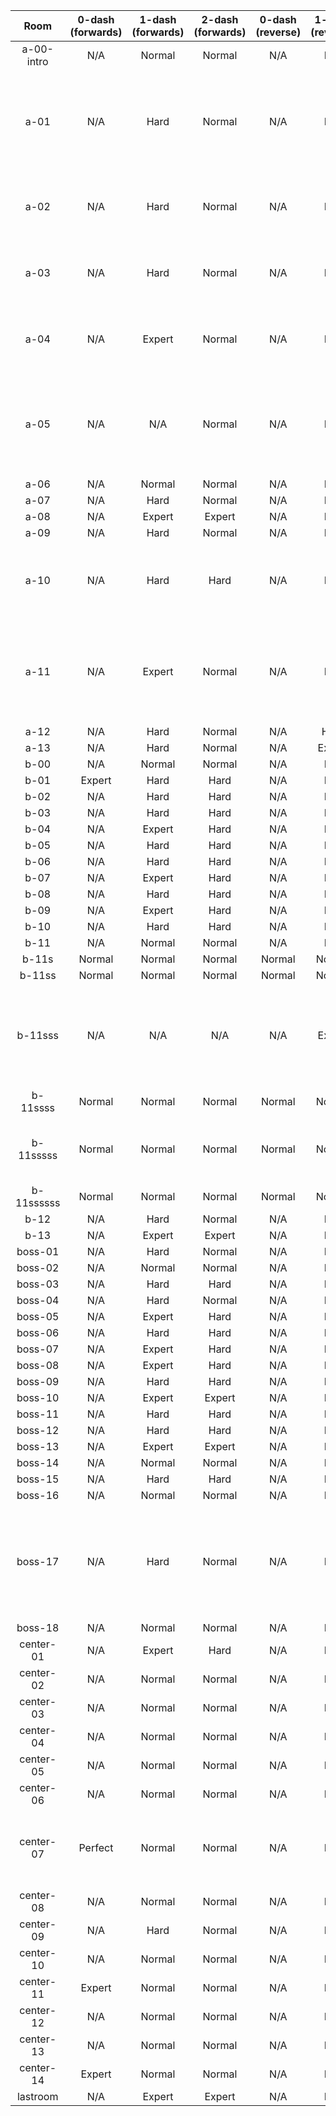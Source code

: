 | Room | 0-dash (forwards) | 1-dash (forwards) | 2-dash (forwards) | 0-dash (reverse) | 1-dash (reverse) | 2-dash (reverse) | Comments |
|:-:|:-:|:-:|:-:|:-:|:-:|:-:|-|
| a-00-intro | N/A | Normal | Normal | N/A | N/A | N/A |  |
| a-01 | N/A | Hard | Normal | N/A | N/A | N/A | Reverse possible with no dash (normal), but cut due to bad spawn |
| a-02 | N/A | Hard | Normal | N/A | N/A | N/A | Reverse possible but boring (fall) so cut |
| a-03 | N/A | Hard | Normal | N/A | N/A | N/A | Reverse possible but boring (fall) so cut |
| a-04 | N/A | Expert | Normal | N/A | N/A | N/A | Reverse possible but boring (fall) so cut |
| a-05 | N/A | N/A | Normal | N/A | N/A | N/A | 1DF doesn't always work because relies on screen wrap |
| a-06 | N/A | Normal | Normal | N/A | N/A | N/A |  |
| a-07 | N/A | Hard | Normal | N/A | N/A | N/A |  |
| a-08 | N/A | Expert | Expert | N/A | N/A | N/A |  |
| a-09 | N/A | Hard | Normal | N/A | N/A | N/A |  |
| a-10 | N/A | Hard | Hard | N/A | N/A | Perfect | 2DR requires reverse ultra + buffer climb jump |
| a-11 | N/A | Expert | Normal | N/A | N/A | N/A | 2DR possible, but requires very precise updiag demos |
| a-12 | N/A | Hard | Normal | N/A | Hard | Normal |  |
| a-13 | N/A | Hard | Normal | N/A | Expert | Normal |  |
| b-00 | N/A | Normal | Normal | N/A | N/A | N/A |  |
| b-01 | Expert | Hard | Hard | N/A | N/A | N/A |  |
| b-02 | N/A | Hard | Hard | N/A | N/A | N/A |  |
| b-03 | N/A | Hard | Hard | N/A | N/A | N/A |  |
| b-04 | N/A | Expert | Hard | N/A | N/A | N/A |  |
| b-05 | N/A | Hard | Hard | N/A | N/A | N/A |  |
| b-06 | N/A | Hard | Hard | N/A | N/A | N/A |  |
| b-07 | N/A | Expert | Hard | N/A | N/A | N/A |  |
| b-08 | N/A | Hard | Hard | N/A | N/A | N/A |  |
| b-09 | N/A | Expert | Hard | N/A | N/A | N/A |  |
| b-10 | N/A | Hard | Hard | N/A | N/A | N/A |  |
| b-11 | N/A | Normal | Normal | N/A | N/A | N/A |  |
| b-11s | Normal | Normal | Normal | Normal | Normal | Normal |  |
| b-11ss | Normal | Normal | Normal | Normal | Normal | Normal |  |
| b-11sss | N/A | N/A | N/A | N/A | Expert | Normal | Forwards not possible, requires feather from previous screen |
| b-11ssss | Normal | Normal | Normal | Normal | Normal | Normal |  |
| b-11sssss | Normal | Normal | Normal | Normal | Normal | Normal | Required death, detach triggers added |
| b-11ssssss | Normal | Normal | Normal | Normal | Normal | Normal |  |
| b-12 | N/A | Hard | Normal | N/A | N/A | N/A |  |
| b-13 | N/A | Expert | Expert | N/A | N/A | N/A |  |
| boss-01 | N/A | Hard | Normal | N/A | N/A | N/A |  |
| boss-02 | N/A | Normal | Normal | N/A | N/A | N/A |  |
| boss-03 | N/A | Hard | Hard | N/A | N/A | N/A |  |
| boss-04 | N/A | Hard | Normal | N/A | N/A | N/A |  |
| boss-05 | N/A | Expert | Hard | N/A | N/A | N/A |  |
| boss-06 | N/A | Hard | Hard | N/A | N/A | N/A |  |
| boss-07 | N/A | Expert | Hard | N/A | N/A | N/A |  |
| boss-08 | N/A | Expert | Hard | N/A | N/A | N/A |  |
| boss-09 | N/A | Hard | Hard | N/A | N/A | N/A |  |
| boss-10 | N/A | Expert | Expert | N/A | N/A | N/A |  |
| boss-11 | N/A | Hard | Hard | N/A | N/A | N/A |  |
| boss-12 | N/A | Hard | Hard | N/A | N/A | N/A |  |
| boss-13 | N/A | Expert | Expert | N/A | N/A | N/A |  |
| boss-14 | N/A | Normal | Normal | N/A | N/A | N/A |  |
| boss-15 | N/A | Hard | Hard | N/A | N/A | N/A |  |
| boss-16 | N/A | Normal | Normal | N/A | N/A | N/A |  |
| boss-17 | N/A | Hard | Normal | N/A | N/A | N/A | 0DF possible, extremely precise and requires perfect timing so cut |
| boss-18 | N/A | Normal | Normal | N/A | N/A | N/A |  |
| center-01 | N/A | Expert | Hard | N/A | N/A | N/A |  |
| center-02 | N/A | Normal | Normal | N/A | N/A | N/A |  |
| center-03 | N/A | Normal | Normal | N/A | N/A | N/A |  |
| center-04 | N/A | Normal | Normal | N/A | N/A | N/A |  |
| center-05 | N/A | Normal | Normal | N/A | N/A | N/A |  |
| center-06 | N/A | Normal | Normal | N/A | N/A | N/A |  |
| center-07 | Perfect | Normal | Normal | N/A | N/A | N/A | 0DF requires neutral off lava wall out of feather |
| center-08 | N/A | Normal | Normal | N/A | N/A | N/A |  |
| center-09 | N/A | Hard | Normal | N/A | N/A | N/A |  |
| center-10 | N/A | Normal | Normal | N/A | N/A | N/A |  |
| center-11 | Expert | Normal | Normal | N/A | N/A | N/A |  |
| center-12 | N/A | Normal | Normal | N/A | N/A | N/A |  |
| center-13 | N/A | Normal | Normal | N/A | N/A | N/A |  |
| center-14 | Expert | Normal | Normal | N/A | N/A | N/A |  |
| lastroom | N/A | Expert | Expert | N/A | N/A | N/A |  |